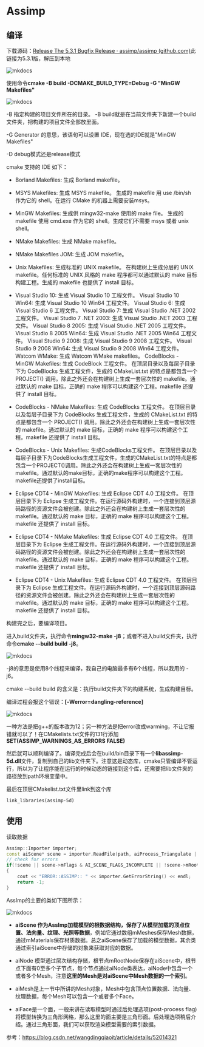 # Assimp

## 编译

下载源码：[Release The 5.3.1 Bugfix Release · assimp/assimp (github.com)](https://github.com/assimp/assimp/releases/tag/v5.3.1)此链接为5.3.1版，解压到本地

![mkdocs](images/build1.png)

使用命令**cmake -B build -DCMAKE_BUILD_TYPE=Debug -G "MinGW Makefiles"** 

![mkdocs](images/build2.png)

-B    指定构建的项目文件所在的目录。 -B build就是在当前文件夹下新建一个build文件夹，把构建的项目文件全部放里面。

-G    Generator 的意思，该语句可以设置 IDE，现在选的IDE就是"MinGW Makefiles"

-D    debug模式还是release模式

cmake 支持的 IDE 如下：

- Borland Makefiles: 生成 Borland makefile。

- MSYS Makefiles: 生成 MSYS makefile。
  生成的 makefile 用 use /bin/sh 作为它的 shell。在运行 CMake 的机器上需要安装msys。

- MinGW Makefiles: 生成供 mingw32-make 使用的 make file。
  生成的 makefile 使用 cmd.exe 作为它的 shell。生成它们不需要 msys 或者 unix shell。

- NMake Makefiles: 生成 NMake makefile。

- NMake Makefiles JOM: 生成 JOM makefile。

- Unix Makefiles: 生成标准的 UNIX makefile。
  在构建树上生成分层的 UNIX makefile。任何标准的 UNIX 风格的 make 程序都可以通过默认的 make 目标构建工程。生成的 makefile 也提供了 install 目标。

- Visual Studio 10: 生成 Visual Studio 10 工程文件。
  Visual Studio 10 Win64: 生成 Visual Studio 10 Win64 工程文件。
  Visual Studio 6: 生成 Visual Studio 6 工程文件。
  Visual Studio 7: 生成 Visual Studio .NET 2002 工程文件。
  Visual Studio 7 .NET 2003: 生成 Visual Studio .NET 2003 工程文件。
  Visual Studio 8 2005: 生成 Visual Studio .NET 2005 工程文件。
  Visual Studio 8 2005 Win64: 生成 Visual Studio .NET 2005 Win64 工程文件。
  Visual Studio 9 2008: 生成 Visual Studio 9 2008 工程文件。
  Visual Studio 9 2008 Win64: 生成 Visual Studio 9 2008 Win64 工程文件。
  Watcom WMake: 生成 Watcom WMake makefiles。
  CodeBlocks - MinGW Makefiles: 生成 CodeBlock 工程文件。
  在顶层目录以及每层子目录下为 CodeBlocks 生成工程文件，生成的 CMakeList.txt 的特点是都包含一个 PROJECT() 调用。除此之外还会在构建树上生成一套层次性的 makefile。通过默认的 make 目标，正确的 make 程序可以构建这个工程。makefile 还提供了 install 目标。

- CodeBlocks - NMake Makefiles: 生成 CodeBlocks 工程文件。
  在顶层目录以及每层子目录下为 CodeBlocks 生成工程文件，生成的 CMakeList.txt 的特点是都包含一个 PROJECT() 调用。除此之外还会在构建树上生成一套层次性的 makefile。通过默认的 make 目标，正确的 make 程序可以构建这个工程。makefile 还提供了 install 目标。

- CodeBlocks - Unix Makefiles: 生成CodeBlocks工程文件。
  在顶层目录以及每层子目录下为CodeBlocks生成工程文件，生成的CMakeList.txt的特点是都包含一个PROJECT()调用。除此之外还会在构建树上生成一套层次性的makefile。通过默认的make目标，正确的make程序可以构建这个工程。makefile还提供了install目标。

- Eclipse CDT4 - MinGW Makefiles: 生成 Eclipse CDT 4.0 工程文件。
  在顶层目录下为 Eclipse 生成工程文件。在运行源码外构建时，一个连接到顶层源码路径的资源文件会被创建。除此之外还会在构建树上生成一套层次性的 makefile。通过默认的 make 目标，正确的 make 程序可以构建这个工程。makefile 还提供了 install 目标。

- Eclipse CDT4 - NMake Makefiles: 生成 Eclipse CDT 4.0 工程文件。
  在顶层目录下为 Eclipse 生成工程文件。在运行源码外构建时，一个连接到顶层源码路径的资源文件会被创建。除此之外还会在构建树上生成一套层次性的 makefile。通过默认的 make 目标，正确的 make 程序可以构建这个工程。makefile 还提供了 install 目标。

- Eclipse CDT4 - Unix Makefiles: 生成 Eclipse CDT 4.0 工程文件。
  在顶层目录下为 Eclipse 生成工程文件。在运行源码外构建时，一个连接到顶层源码路径的资源文件会被创建。除此之外还会在构建树上生成一套层次性的 makefile。通过默认的 make 目标，正确的 make 程序可以构建这个工程。makefile 还提供了 install 目标。

构建完之后，要编译项目。

进入build文件夹，执行命令**mingw32-make -j8**；或者不进入build文件夹，执行命令**cmake --build build -j8**。

![mkdocs](images/build3.png)

-j8的意思是使用8个线程来编译，我自己的电脑最多有6个线程，所以我用的 -j6。

cmake --build build 的含义是：执行build文件夹下的构建系统，生成构建目标。

编译过程会报这个错误：**[-Werror=dangling-reference]**

![mkdocs](images/error.png)

一种方法是把g++的版本改为12；另一种方法是把error改成warming，不让它报错就可以了！在CMakelists.txt文件的131行添加**SET(ASSIMP_WARNINGS_AS_ERRORS FALSE)**

然后就可以顺利编译了。编译完成后会在build/bin目录下有一个**libassimp-5d.dll**文件，复制到自己的lib文件夹下。注意这是动态库，cmake只管编译不管运行，所以为了让程序能在运行的时候动态的链接到这个库，还需要把lib文件夹的路径放到path环境变量中。

最后在顶层CMakelist.txt文件里link到这个库

```txt
link_libraries(assimp-5d)
```

## 使用

读取数据

```c++
Assimp::Importer importer;
const aiScene* scene = importer.ReadFile(path, aiProcess_Triangulate | aiProcess_GenSmoothNormals | aiProcess_FlipUVs | aiProcess_CalcTangentSpace);
// check for errors
if(!scene || scene->mFlags & AI_SCENE_FLAGS_INCOMPLETE || !scene->mRootNode) // if is Not Zero
{
    cout << "ERROR::ASSIMP:: " << importer.GetErrorString() << endl;
    return -1;
}
```

AssImp的主要的类如下图所示：

![mkdocs](images/aiScene.png)

- **aiScene 作为AssImp加载模型的根数据结构，保存了从模型加载的顶点位置、法向量、纹理、光照等数据**，例如它通过数组mMeshes保存Mesh数据，通过mMaterials保存材质数据。总之aiScene保存了加载的模型数据，其余类通过索引aiScene中存储的对象来获取对应的数据。

- aiNode 模型通过层次结构存储，根节点mRootNode保存在aiScene中，根节点下面有0至多个子节点，每个节点通过aiNode类表达，aiNode中包含一个或者多个Mesh，注意**这里的Mesh是对aiScene中Mesh数据的一个索引**。

- aiMesh是上一节中所讲的Mesh对象，Mesh中包含顶点位置数据、法向量、纹理数据，每个Mesh可以包含一个或者多个Face。

- aiFace是一个面，一般来讲在读取模型时通过后处理选项(post-process flag)将模型转换为三角形网格，那么这里的面主要是三角形面。后处理选项稍后介绍。通过三角形面，我们可以获取渲染模型需要的索引数据。







 




参考：https://blog.csdn.net/wangdingqiaoit/article/details/52014321
